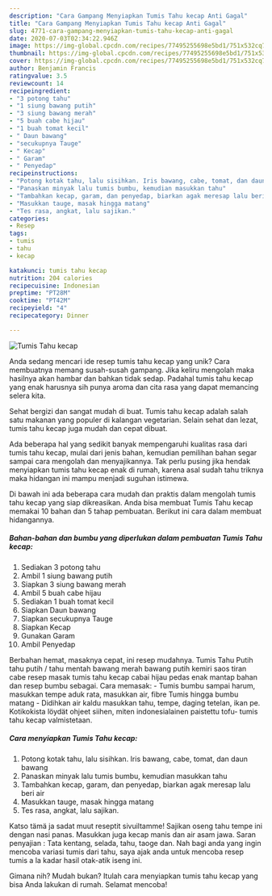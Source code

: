 ```yaml
---
description: "Cara Gampang Menyiapkan Tumis Tahu kecap Anti Gagal"
title: "Cara Gampang Menyiapkan Tumis Tahu kecap Anti Gagal"
slug: 4771-cara-gampang-menyiapkan-tumis-tahu-kecap-anti-gagal
date: 2020-07-03T02:34:22.946Z
image: https://img-global.cpcdn.com/recipes/77495255698e5bd1/751x532cq70/tumis-tahu-kecap-foto-resep-utama.jpg
thumbnail: https://img-global.cpcdn.com/recipes/77495255698e5bd1/751x532cq70/tumis-tahu-kecap-foto-resep-utama.jpg
cover: https://img-global.cpcdn.com/recipes/77495255698e5bd1/751x532cq70/tumis-tahu-kecap-foto-resep-utama.jpg
author: Benjamin Francis
ratingvalue: 3.5
reviewcount: 14
recipeingredient:
- "3 potong tahu"
- "1 siung bawang putih"
- "3 siung bawang merah"
- "5 buah cabe hijau"
- "1 buah tomat kecil"
- " Daun bawang"
- "secukupnya Tauge"
- " Kecap"
- " Garam"
- " Penyedap"
recipeinstructions:
- "Potong kotak tahu, lalu sisihkan. Iris bawang, cabe, tomat, dan daun bawang"
- "Panaskan minyak lalu tumis bumbu, kemudian masukkan tahu"
- "Tambahkan kecap, garam, dan penyedap, biarkan agak meresap lalu beri air"
- "Masukkan tauge, masak hingga matang"
- "Tes rasa, angkat, lalu sajikan."
categories:
- Resep
tags:
- tumis
- tahu
- kecap

katakunci: tumis tahu kecap 
nutrition: 204 calories
recipecuisine: Indonesian
preptime: "PT28M"
cooktime: "PT42M"
recipeyield: "4"
recipecategory: Dinner

---
```



![Tumis Tahu kecap](https://img-global.cpcdn.com/recipes/77495255698e5bd1/751x532cq70/tumis-tahu-kecap-foto-resep-utama.jpg)

Anda sedang mencari ide resep tumis tahu kecap yang unik? Cara membuatnya memang susah-susah gampang. Jika keliru mengolah maka hasilnya akan hambar dan bahkan tidak sedap. Padahal tumis tahu kecap yang enak harusnya sih punya aroma dan cita rasa yang dapat memancing selera kita.

Sehat bergizi dan sangat mudah di buat. Tumis tahu kecap adalah salah satu makanan yang populer di kalangan vegetarian. Selain sehat dan lezat, tumis tahu kecap juga mudah dan cepat dibuat.

Ada beberapa hal yang sedikit banyak mempengaruhi kualitas rasa dari tumis tahu kecap, mulai dari jenis bahan, kemudian pemilihan bahan segar sampai cara mengolah dan menyajikannya. Tak perlu pusing jika hendak menyiapkan tumis tahu kecap enak di rumah, karena asal sudah tahu triknya maka hidangan ini mampu menjadi suguhan istimewa.


Di bawah ini ada beberapa cara mudah dan praktis dalam mengolah tumis tahu kecap yang siap dikreasikan. Anda bisa membuat Tumis Tahu kecap memakai 10 bahan dan 5 tahap pembuatan. Berikut ini cara dalam membuat hidangannya.

<!--inarticleads1-->

##### Bahan-bahan dan bumbu yang diperlukan dalam pembuatan Tumis Tahu kecap:

1. Sediakan 3 potong tahu
1. Ambil 1 siung bawang putih
1. Siapkan 3 siung bawang merah
1. Ambil 5 buah cabe hijau
1. Sediakan 1 buah tomat kecil
1. Siapkan  Daun bawang
1. Siapkan secukupnya Tauge
1. Siapkan  Kecap
1. Gunakan  Garam
1. Ambil  Penyedap


Berbahan hemat, masaknya cepat, ini resep mudahnya. Tumis Tahu Putih tahu putih / tahu mentah bawang merah bawang putih kemiri saos tiran cabe resep masak tumis tahu kecap cabai hijau pedas enak mantap bahan dan resep bumbu sebagai. Cara memasak: - Tumis bumbu sampai harum, masukkan tempe aduk rata, masukkan air, fibre Tumis hingga bumbu matang - Didihkan air kaldu masukkan tahu, tempe, daging tetelan, ikan pe. Kotikokista löydät ohjeet siihen, miten indonesialainen paistettu tofu- tumis tahu kecap valmistetaan. 

<!--inarticleads2-->

##### Cara menyiapkan Tumis Tahu kecap:

1. Potong kotak tahu, lalu sisihkan. Iris bawang, cabe, tomat, dan daun bawang
1. Panaskan minyak lalu tumis bumbu, kemudian masukkan tahu
1. Tambahkan kecap, garam, dan penyedap, biarkan agak meresap lalu beri air
1. Masukkan tauge, masak hingga matang
1. Tes rasa, angkat, lalu sajikan.


Katso tämä ja sadat muut reseptit sivuiltamme! Sajikan oseng tahu tempe ini dengan nasi panas. Masukkan juga kecap manis dan air asam jawa. Saran penyajian : Tata kentang, selada, tahu, taoge dan. Nah bagi anda yang ingin mencoba variasi tumis dari tahu, saya ajak anda untuk mencoba resep tumis a la kadar hasil otak-atik iseng ini. 

Gimana nih? Mudah bukan? Itulah cara menyiapkan tumis tahu kecap yang bisa Anda lakukan di rumah. Selamat mencoba!
